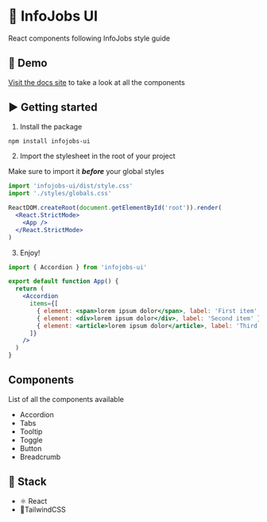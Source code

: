 # 💼 InfoJobs UI

React components following InfoJobs style guide

## 👀 Demo

[Visit the docs site](https://infojobs-ui.vercel.app) to take a look at all the components

## ▶️ Getting started

1. Install the package

```bash
npm install infojobs-ui
```

2. Import the stylesheet in the root of your project

Make sure to import it **_before_** your global styles

```jsx
import 'infojobs-ui/dist/style.css'
import './styles/globals.css'

ReactDOM.createRoot(document.getElementById('root')).render(
  <React.StrictMode>
    <App />
  </React.StrictMode>
)
```

3. Enjoy!

```jsx
import { Accordion } from 'infojobs-ui'

export default function App() {
  return (
    <Accordion
      items={[
        { element: <span>lorem ipsum dolor</span>, label: 'First item' },
        { element: <div>lorem ipsum dolor</div>, label: 'Second item' },
        { element: <article>lorem ipsum dolor</article>, label: 'Third item' }
      ]}
    />
  )
}
```

## Components

List of all the components available

- Accordion
- Tabs
- Tooltip
- Toggle
- Button
- Breadcrumb

## 🚀 Stack

- ⚛️ React
- 💄TailwindCSS
